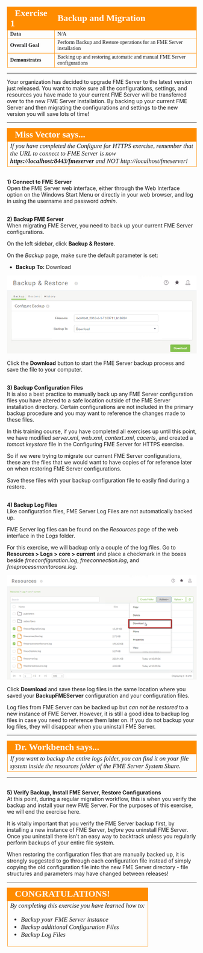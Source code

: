 <!--Exercise Section-->

<table style="border-spacing: 0px;border-collapse: collapse;font-family:serif">
<tr>
<td width=25% style="vertical-align:middle;background-color:darkorange;border: 2px solid darkorange">
<i class="fa fa-cogs fa-lg fa-pull-left fa-fw" style="color:white;padding-right: 12px;vertical-align:text-top"></i>
<span style="color:white;font-size:x-large;font-weight: bold">Exercise 1</span>
</td>
<td style="border: 2px solid darkorange;background-color:darkorange;color:white">
<span style="color:white;font-size:x-large;font-weight: bold">Backup and Migration</span>
</td>
</tr>

<tr>
<td style="border: 1px solid darkorange; font-weight: bold">Data</td>
<td style="border: 1px solid darkorange">N/A</td>
</tr>

<tr>
<td style="border: 1px solid darkorange; font-weight: bold">Overall Goal</td>
<td style="border: 1px solid darkorange">Perform Backup and Restore operations for an FME Server installation</td>
</tr>

<tr>
<td style="border: 1px solid darkorange; font-weight: bold">Demonstrates</td>
<td style="border: 1px solid darkorange">Backing up and restoring automatic and manual FME Server configurations</td>
</tr>

</table>

---

Your organization has decided to upgrade FME Server to the latest version just released. You want to make sure all the configurations, settings, and resources you have made to your current FME Server will be transferred over to the new FME Server installation. By backing up your current FME Server and then migrating the configurations and settings to the new version you will save lots of time!

---

<!--Miss Vector says...--> 

<table style="border-spacing: 0px">
<tr>
<td style="vertical-align:middle;background-color:darkorange;border: 2px solid darkorange">
<i class="fa fa-quote-left fa-lg fa-pull-left fa-fw" style="color:white;padding-right: 12px;vertical-align:text-top"></i>
<span style="color:white;font-size:x-large;font-weight: bold;font-family:serif">Miss Vector says...</span>
</td>
</tr>

<tr>
<td style="border: 1px solid darkorange">
<span style="font-family:serif; font-style:italic; font-size:larger">
If you have completed the Configure for HTTPS exercise, remember that the URL to connect to FME Server is now </span><span style="font-family:serif; font-style:italic; font-weight:bold; font-size:larger">https://localhost:8443/fmeserver</span><span style="font-family:serif; font-style:italic; font-size:larger"> and NOT http://localhost/fmeserver!
</span>
</td>
</tr>
</table>


<br>**1) Connect to FME Server**
<br>
Open the FME Server web interface, either through the Web Interface option on the Windows Start Menu or directly in your web browser, and log in using the username and password *admin*.


<br>**2) Backup FME Server**
<br>
When migrating FME Server, you need to back up your current FME Server configurations.

On the left sidebar, click **Backup & Restore**.

On the *Backup* page, make sure the default parameter is set:

- **Backup To:** Download

![](./Images/6.401.BackupFile.png)

Click the **Download** button to start the FME Server backup process and save the file to your computer.


<br>**3) Backup Configuration Files**
<br>It is also a best practice to manually back up any FME Server configuration files you have altered to a safe location outside of the FME Server installation directory. Certain configurations are not included in the primary backup procedure and you may want to reference the changes made to these files.

In this training course, if you have completed all exercises up until this point, we have modified *server.xml*, *web.xml*, *context.xml*, *cacerts*, and created a *tomcat.keystore* file in the Configuring FME Server for HTTPS exercise. 

So if we were trying to migrate our current FME Server configurations, these are the files that we would want to have copies of for reference later on when restoring FME Server configurations.

Save these files with your backup configuration file to easily find during a restore.


<br>**4) Backup Log Files**
<br>Like configuration files, FME Server Log Files are not automatically backed up.

FME Server log files can be found on the *Resources* page of the web interface in the *Logs* folder.

For this exercise, we will backup only a couple of the log files. Go to **Resources &gt; Logs &gt; core &gt; current** and place a checkmark in the boxes beside *fmeconfiguration.log*, *fmeconnection.log*, and *fmeprocessmonitorcore.log*.

![](./Images/6.402.SelectLogFiles.png)

Click **Download** and save these log files in the same location where you saved your **BackupFMEServer** configuration and your configuration files.

Log files from FME Server can be backed up but *can not be restored* to a new instance of FME Server. However, it is still a good idea to backup log files in case you need to reference them later on. If you do not backup your log files, they will disappear when you uninstall FME Server.

---

<!--Person X Says Section-->

<table style="border-spacing: 0px">
<tr>
<td style="vertical-align:middle;background-color:darkorange;border: 2px solid darkorange">
<i class="fa fa-quote-left fa-lg fa-pull-left fa-fw" style="color:white;padding-right: 12px;vertical-align:text-top"></i>
<span style="color:white;font-size:x-large;font-weight: bold;font-family:serif">Dr. Workbench says...</span>
</td>
</tr>

<tr>
<td style="border: 1px solid darkorange">
<span style="font-family:serif; font-style:italic; font-size:larger">
If you want to backup the entire logs folder, you can find it on your file system inside the resources folder of the FME Server System Share.
</span>
</td>
</tr>
</table>

---


<br>**5) Verify Backup, Install FME Server, Restore Configurations**
<br>At this point, during a regular migration workflow, this is when you verify the backup and install your new FME Server. For the purposes of this exercise, we will end the exercise here.

It is vitally important that you verify the FME Server backup first, by installing a new instance of FME Server, *before* you uninstall FME Server. Once you uninstall there isn't an easy way to backtrack unless you regularly perform backups of your entire file system.

When restoring the configuration files that are manually backed up, it is strongly suggested to go through each configuration file instead of simply copying the old configuration file into the new FME Server directory - file structures and parameters may have changed between releases!

---

<!--Exercise Congratulations Section--> 

<table style="border-spacing: 0px">
<tr>
<td style="vertical-align:middle;background-color:darkorange;border: 2px solid darkorange">
<i class="fa fa-thumbs-o-up fa-lg fa-pull-left fa-fw" style="color:white;padding-right: 12px;vertical-align:text-top"></i>
<span style="color:white;font-size:x-large;font-weight: bold;font-family:serif">CONGRATULATIONS!</span>
</td>
</tr>

<tr>
<td style="border: 1px solid darkorange">
<span style="font-family:serif; font-style:italic; font-size:larger">
By completing this exercise you have learned how to:
<br>
<ul><li>Backup your FME Server instance</li>
<li>Backup additional Configuration Files</li>
<li>Backup Log Files</li></ul>
</span>
</td>
</tr>
</table>
